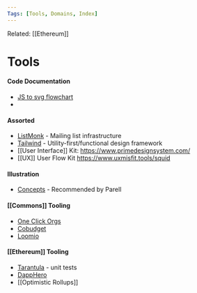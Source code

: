 ```yaml
---
Tags: [Tools, Domains, Index]
---
```

Related: [[Ethereum]]
# Tools 

#### Code Documentation
- [JS to svg flowchart](https://bogdan-lyashenko.github.io/js-code-to-svg-flowchart/docs/live-editor/index.html)
- 

#### Assorted
- [ListMonk](https://listmonk.app) - Mailing list infrastructure
- [Tailwind](https://tailwindcss.com/) - Utility-first/functional design framework
- [[User Interface]] Kit: https://www.primedesignsystem.com/
- [[UX]] User Flow Kit https://www.uxmisfit.tools/squid

#### Illustration
- [Concepts](https://concepts.app/en/) - Recommended by Parell

#### [[Commons]] Tooling
- [One Click Orgs](http://www.oneclickorgs.com/)
- [Cobudget](https://cobudget.co/)
- [Loomio](https://www.loomio.org/)

#### [[Ethereum]] Tooling
- [Tarantula](https://consensys.net/diligence/blog/2021/02/fault-localisation-with-tarantula/) - unit tests 
- [DappHero](https://www.dapphero.io/)
- [[Optimistic Rollups]]